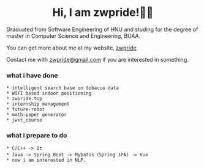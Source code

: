<div align="center">

# Hi, I am zwpride!👨‍🎓

</div>

Graduated from Software Engineering of HNU and studing for the degree of master in Computer Science and Engineering, BUAA.

You can get more about me at my website, <a href="https://zwpride.top">zwpride</a>.

Contact me with zwpride@gmail.com if you are interested in something.


### what i have done 
~~~~~~~~~~~~~~~~~~~~~~~~~~~~~~~~~~~~~~~~~~~~~~~~~~~~~~~~~
* intelligent search base on tobacco data
* WIFI based indoor positioning
* zwpride.top
* internship management
* future-robot
* math-paper generator
* jwxt_course
~~~~~~~~~~~~~~~~~~~~~~~~~~~~~~~~~~~~~~~~~~~~~~~~~~~~~~~~~

### what i prepare to do
~~~~~~~~~~~~~~~~~~~~~~~~~~~~~~~~~~~~~~~~~~~~~~~~~~~~~~~~~
* C/C++ -> Qt
* Java -> Spring Boot -> Mybatis（Spring JPA) -> Vue
* now i am interested in NLP.
~~~~~~~~~~~~~~~~~~~~~~~~~~~~~~~~~~~~~~~~~~~~~~~~~~~~~~~~~
